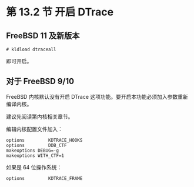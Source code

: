 # 第 13.2 节 开启 DTrace

## FreeBSD 11 及新版本

`# kldload dtraceall`

即可开启。

## 对于 FreeBSD 9/10

FreeBSD 内核默认没有开启 DTrace 这项功能。要开启本功能必须加入参数重新编译内核。

建议先阅读第内核相关章节。

编辑内核配置文件加入：

```
options         KDTRACE_HOOKS
options         DDB_CTF
makeoptions	DEBUG=-g
makeoptions	WITH_CTF=1
```

如果是 64 位操作系统：

```
options         KDTRACE_FRAME
```
